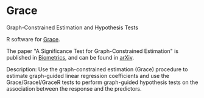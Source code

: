 # Grace
Graph-Constrained Estimation and Hypothesis Tests

R software for [Grace](https://cran.r-project.org/web/packages/Grace/).

The paper "A Significance Test for Graph-Constrained Estimation" is published in [Biometrics](http://onlinelibrary.wiley.com/doi/10.1111/biom.12418/abstract), and can be found in [arXiv](http://arxiv.org/abs/1506.08339).

Description: Use the graph-constrained estimation (Grace) procedure to estimate graph-guided linear regression coefficients and use the Grace/GraceI/GraceR tests to perform graph-guided hypothesis tests on the association between the response and the predictors.
